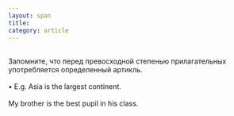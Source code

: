 ```yaml
---
layout: span
title: 
category: article
---
```

<span class="rules"><br>Запомните, что перед превосходной степенью прилагательных употребляется определенный артикль.<br><br>
• E.g. Asia is the largest continent.<br><br>
My brother is the best pupil in his class.<br></span>